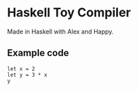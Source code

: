 # Haskell Toy Compiler

Made in Haskell with Alex and Happy.

## Example code
```
let x = 2
let y = 3 * x
y
```
